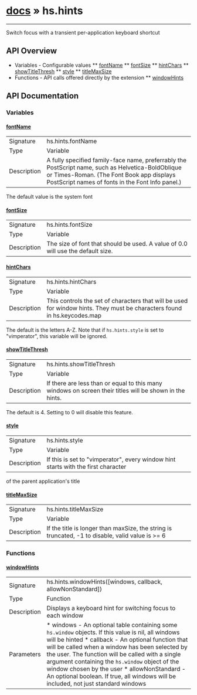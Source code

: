 # [docs](index.md) » hs.hints
---

Switch focus with a transient per-application keyboard shortcut

## API Overview
* Variables - Configurable values
** [fontName](#fontName)
** [fontSize](#fontSize)
** [hintChars](#hintChars)
** [showTitleThresh](#showTitleThresh)
** [style](#style)
** [titleMaxSize](#titleMaxSize)
* Functions - API calls offered directly by the extension
** [windowHints](#windowHints)

## API Documentation

### Variables

#### [fontName](#fontName)
| | |
|-|-|
| Signature   | hs.hints.fontName  |
| Type        | Variable |
| Description | A fully specified family-face name, preferrably the PostScript name, such as Helvetica-BoldOblique or Times-Roman. (The Font Book app displays PostScript names of fonts in the Font Info panel.) |
  The default value is the system font

#### [fontSize](#fontSize)
| | |
|-|-|
| Signature   | hs.hints.fontSize  |
| Type        | Variable |
| Description | The size of font that should be used. A value of 0.0 will use the default size. |

#### [hintChars](#hintChars)
| | |
|-|-|
| Signature   | hs.hints.hintChars  |
| Type        | Variable |
| Description | This controls the set of characters that will be used for window hints. They must be characters found in hs.keycodes.map |
  The default is the letters A-Z. Note that if `hs.hints.style` is set to "vimperator", this variable will be ignored.

#### [showTitleThresh](#showTitleThresh)
| | |
|-|-|
| Signature   | hs.hints.showTitleThresh  |
| Type        | Variable |
| Description | If there are less than or equal to this many windows on screen their titles will be shown in the hints. |
  The default is 4. Setting to 0 will disable this feature.

#### [style](#style)
| | |
|-|-|
| Signature   | hs.hints.style  |
| Type        | Variable |
| Description | If this is set to "vimperator", every window hint starts with the first character |
  of the parent application's title

#### [titleMaxSize](#titleMaxSize)
| | |
|-|-|
| Signature   | hs.hints.titleMaxSize  |
| Type        | Variable |
| Description | If the title is longer than maxSize, the string is truncated, -1 to disable, valid value is >= 6 |

### Functions

#### [windowHints](#windowHints)
| | |
|-|-|
| Signature   | hs.hints.windowHints([windows, callback, allowNonStandard])  |
| Type        | Function |
| Description | Displays a keyboard hint for switching focus to each window |
| Parameters |  * windows - An optional table containing some `hs.window` objects. If this value is nil, all windows will be hinted * callback - An optional function that will be called when a window has been selected by the user. The function will be called with a single argument containing the `hs.window` object of the window chosen by the user * allowNonStandard - An optional boolean.  If true, all windows will be included, not just standard windows | | Returns |  * None | | Notes |  * If there are more windows open than there are characters available in hs.hints.hintChars, multiple characters will be used * If hints.style is set to "vimperator", every window hint is prefixed with the first character of the parent application's name * To display hints only for the currently focused application, try something like:  * `hs.hints.windowHints(hs.window.focusedWindow():application():allWindows())` | 